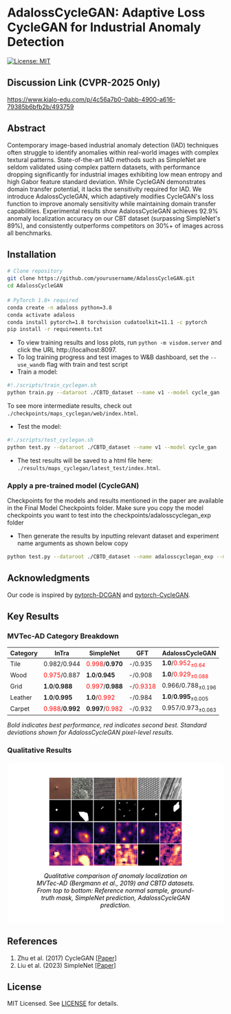 # AdalossCycleGAN: Adaptive Loss CycleGAN for Industrial Anomaly Detection
[![License: MIT](https://img.shields.io/badge/License-MIT-yellow.svg)](https://opensource.org/licenses/MIT)

## Discussion Link (CVPR-2025 Only)
https://www.kialo-edu.com/p/4c56a7b0-0abb-4900-a616-79385b6bfb2b/493759

## Abstract
Contemporary image-based industrial anomaly detection (IAD) techniques often struggle to identify anomalies within real-world images with complex textural patterns. State-of-the-art IAD methods such as SimpleNet are seldom validated using complex pattern datasets, with performance dropping significantly for industrial images exhibiting low mean entropy and high Gabor feature standard deviation. While CycleGAN demonstrates domain transfer potential, it lacks the sensitivity required for IAD. We introduce AdalossCycleGAN, which adaptively modifies CycleGAN's loss function to improve anomaly sensitivity while maintaining domain transfer capabilities. Experimental results show AdalossCycleGAN achieves 92.9% anomaly localization accuracy on our CBT dataset (surpassing SimpleNet's 89%), and consistently outperforms competitors on 30%+ of images across all benchmarks.

## Installation
```bash
# Clone repository
git clone https://github.com/yourusername/AdalossCycleGAN.git
cd AdalossCycleGAN

# PyTorch 1.8+ required
conda create -n adaloss python=3.8
conda activate adaloss
conda install pytorch=1.8 torchvision cudatoolkit=11.1 -c pytorch
pip install -r requirements.txt
```
- To view training results and loss plots, run `python -m visdom.server` and click the URL http://localhost:8097.
- To log training progress and test images to W&B dashboard, set the `--use_wandb` flag with train and test script
- Train a model:
```bash
#!./scripts/train_cyclegan.sh
python train.py --dataroot ./CBTD_dataset --name v1 --model cycle_gan
```
To see more intermediate results, check out `./checkpoints/maps_cyclegan/web/index.html`.
- Test the model:
```bash
#!./scripts/test_cyclegan.sh
python test.py --dataroot ./CBTD_dataset --name v1 --model cycle_gan
```
- The test results will be saved to a html file here: `./results/maps_cyclegan/latest_test/index.html`.

### Apply a pre-trained model (CycleGAN)
Checkpoints for the models and results mentioned in the paper are available in the Final Model Checkpoints folder.
Make sure you copy the model checkpoints you want to test into the checkpoints/adalosscyclegan_exp folder
- Then generate the results by inputting relevant dataset and experiment name arguments as shown below 
copy 
```bash
python test.py --dataroot ./CBTD_dataset --name adalosscyclegan_exp --model cycle_gan --epoch {if needed}
```

## Acknowledgments
Our code is inspired by [pytorch-DCGAN](https://github.com/pytorch/examples/tree/master/dcgan) and [pytorch-CycleGAN](https://github.com/junyanz/pytorch-CycleGAN-and-pix2pix).

## Key Results

### MVTec-AD Category Breakdown
| Category   | InTra       | SimpleNet   | GFT         | AdalossCycleGAN          |
|------------|-------------|-------------|-------------|--------------------------|
| Tile       | 0.982/0.944 | <span style="color:red">0.998</span>/**0.970** | -/0.935     | **1.0**/<span style="color:red">0.952<sub>±0.64</sub></span> |
| Wood       | <span style="color:red">0.975</span>/0.887 | **1.0**/**0.945** | -/0.908     | **1.0**/<span style="color:red">0.929<sub>±0.088</sub></span> |
| Grid       | **1.0**/**0.988** | <span style="color:red">0.997</span>/**0.988** | -/<span style="color:red">0.9318</span> | 0.966/0.788<sub>±0.196</sub> |
| Leather    | **1.0**/**0.995** | **1.0**/<span style="color:red">0.992</span> | -/0.984     | **1.0**/**0.995**<sub>±0.005</sub></span> |
| Carpet     | <span style="color:red">0.988</span>/**0.992** | **0.997**/<span style="color:red">0.982</span> | -/0.932     | 0.957/0.973<sub>±0.063</sub> |

*Bold indicates best performance, red indicates second best. Standard deviations shown for AdalossCycleGAN pixel-level results.*

### Qualitative Results
<div style="background-color: white; padding: 20px; border-radius: 10px; margin: 20px 0;">
  <figure style="text-align: center;">
    <img src="papermodels.png" alt="Anomaly Localization Comparison" style="max-width: 80%; height: auto; display: block; margin: 0 auto;">
    <figcaption style="margin-top: 15px; font-style: italic; color: black;">
      Qualitative comparison of anomaly localization on MVTec-AD (Bergmann et al., 2019) and CBTD datasets. From top to bottom: Reference normal sample, ground-truth mask, SimpleNet prediction, AdalossCycleGAN prediction.
    </figcaption>
  </figure>
</div>

## References
1. Zhu et al. (2017) CycleGAN [[Paper]](https://arxiv.org/abs/1703.10593)
2. Liu et al. (2023) SimpleNet [[Paper]](https://arxiv.org/abs/2301.04632)

## License
MIT Licensed. See [LICENSE](LICENSE) for details.

